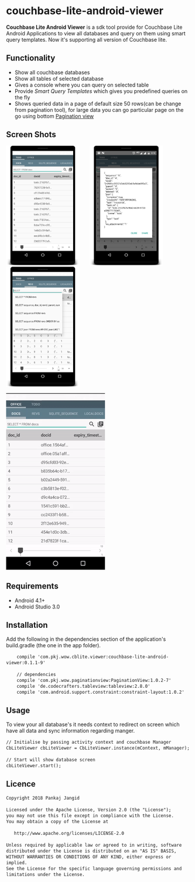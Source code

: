 # couchbase-lite-android-viewer

**Couchbase Lite Android Viewer** is a sdk tool provide for Couchbase Lite Android Applications to view all databases and query on them using smart query templates. Now it's supporting all version of Couchbase lite.

## Functionality
- Show all couchbase databases
- Show all tables of selected database
- Gives a console where you can query on selected table
- Provide *Smart Query Templates* which gives you predefined queries on the fly
- Shows queried data in a page of default size 50 rows(can be change from pagination tool), for large data you can go particular page on the go using bottom [Pagination view](https://pkjvit.github.io/PaginationView/)


## Screen Shots

<div>
<img src="https://github.com/pkjvit/couchbase-lite-android-viewer/blob/master/screenshots/cblite_viewer_01.png" width="200">
<img width="20">
<img src="https://github.com/pkjvit/couchbase-lite-android-viewer/blob/master/screenshots/cblite_viewer_02.png" width="200">
<img width="20">
<img src="https://github.com/pkjvit/couchbase-lite-android-viewer/blob/master/screenshots/cblite_viewer_03.png" width="200">
</div>


![CbliteViewer](https://github.com/pkjvit/couchbase-lite-android-viewer/blob/master/screenshots/cblite_viewer_250x.gif)

## Requirements

- Android 4.1+
- Android Studio 3.0

## Installation

Add the following in the dependencies section of the application's build.gradle (the one in the app folder).

```
    compile 'com.pkj.wow.cblite.viewer:couchbase-lite-android-viewer:0.1.1-9'
    
    // dependencies
    compile 'com.pkj.wow.paginationview:PaginationView:1.0.2-7'
    compile 'de.codecrafters.tableview:tableview:2.8.0'
    compile 'com.android.support.constraint:constraint-layout:1.0.2'
```

## Usage

To view your all database's it needs context to redirect on screen which have all data and sync information regarding manger.

```
// Initialise by passing activity context and couchbase Manager
CbLiteViewer cbLiteViewer = CbLiteViewer.instance(mContext, mManager);
                
// Start will show database screen
cbLiteViewer.start();
```


## Licence
    Copyright 2018 Pankaj Jangid

    Licensed under the Apache License, Version 2.0 (the "License");
    you may not use this file except in compliance with the License.
    You may obtain a copy of the License at

       http://www.apache.org/licenses/LICENSE-2.0

    Unless required by applicable law or agreed to in writing, software
    distributed under the License is distributed on an "AS IS" BASIS,
    WITHOUT WARRANTIES OR CONDITIONS OF ANY KIND, either express or implied.
    See the License for the specific language governing permissions and
    limitations under the License.
